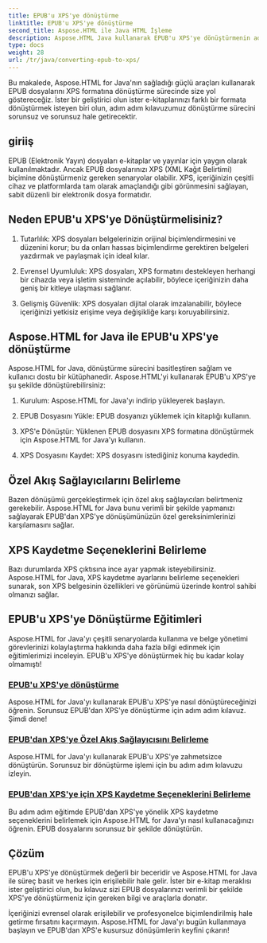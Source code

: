 ```yaml
---
title: EPUB'u XPS'ye dönüştürme
linktitle: EPUB'u XPS'ye dönüştürme
second_title: Aspose.HTML ile Java HTML İşleme
description: Aspose.HTML Java kullanarak EPUB'u XPS'ye dönüştürmenin adım adım sürecini keşfedin. Dönüşümler için özel akış sağlayıcılarını ve XPS kaydetme seçeneklerini belirtmeyi öğrenin.
type: docs
weight: 28
url: /tr/java/converting-epub-to-xps/
---
```


Bu makalede, Aspose.HTML for Java'nın sağladığı güçlü araçları kullanarak EPUB dosyalarını XPS formatına dönüştürme sürecinde size yol göstereceğiz. İster bir geliştirici olun ister e-kitaplarınızı farklı bir formata dönüştürmek isteyen biri olun, adım adım kılavuzumuz dönüştürme sürecini sorunsuz ve sorunsuz hale getirecektir.

## giriiş

EPUB (Elektronik Yayın) dosyaları e-kitaplar ve yayınlar için yaygın olarak kullanılmaktadır. Ancak EPUB dosyalarınızı XPS (XML Kağıt Belirtimi) biçimine dönüştürmeniz gereken senaryolar olabilir. XPS, içeriğinizin çeşitli cihaz ve platformlarda tam olarak amaçlandığı gibi görünmesini sağlayan, sabit düzenli bir elektronik dosya formatıdır.

## Neden EPUB'u XPS'ye Dönüştürmelisiniz?

1. Tutarlılık: XPS dosyaları belgelerinizin orijinal biçimlendirmesini ve düzenini korur; bu da onları hassas biçimlendirme gerektiren belgeleri yazdırmak ve paylaşmak için ideal kılar.

2. Evrensel Uyumluluk: XPS dosyaları, XPS formatını destekleyen herhangi bir cihazda veya işletim sisteminde açılabilir, böylece içeriğinizin daha geniş bir kitleye ulaşması sağlanır.

3. Gelişmiş Güvenlik: XPS dosyaları dijital olarak imzalanabilir, böylece içeriğinizi yetkisiz erişime veya değişikliğe karşı koruyabilirsiniz.

## Aspose.HTML for Java ile EPUB'u XPS'ye dönüştürme

Aspose.HTML for Java, dönüştürme sürecini basitleştiren sağlam ve kullanıcı dostu bir kütüphanedir. Aspose.HTML'yi kullanarak EPUB'u XPS'ye şu şekilde dönüştürebilirsiniz:

1. Kurulum: Aspose.HTML for Java'yı indirip yükleyerek başlayın.

2. EPUB Dosyasını Yükle: EPUB dosyanızı yüklemek için kitaplığı kullanın.

3. XPS'e Dönüştür: Yüklenen EPUB dosyasını XPS formatına dönüştürmek için Aspose.HTML for Java'yı kullanın.

4. XPS Dosyasını Kaydet: XPS dosyasını istediğiniz konuma kaydedin.

## Özel Akış Sağlayıcılarını Belirleme

Bazen dönüşümü gerçekleştirmek için özel akış sağlayıcıları belirtmeniz gerekebilir. Aspose.HTML for Java bunu verimli bir şekilde yapmanızı sağlayarak EPUB'dan XPS'ye dönüşümünüzün özel gereksinimlerinizi karşılamasını sağlar.

## XPS Kaydetme Seçeneklerini Belirleme

Bazı durumlarda XPS çıktısına ince ayar yapmak isteyebilirsiniz. Aspose.HTML for Java, XPS kaydetme ayarlarını belirleme seçenekleri sunarak, son XPS belgesinin özellikleri ve görünümü üzerinde kontrol sahibi olmanızı sağlar.

## EPUB'u XPS'ye Dönüştürme Eğitimleri
Aspose.HTML for Java'yı çeşitli senaryolarda kullanma ve belge yönetimi görevlerinizi kolaylaştırma hakkında daha fazla bilgi edinmek için eğitimlerimizi inceleyin. EPUB'u XPS'ye dönüştürmek hiç bu kadar kolay olmamıştı!
### [EPUB'u XPS'ye dönüştürme](./convert-epub-to-xps/)
Aspose.HTML for Java'yı kullanarak EPUB'u XPS'ye nasıl dönüştüreceğinizi öğrenin. Sorunsuz EPUB'dan XPS'ye dönüştürme için adım adım kılavuz. Şimdi dene!
### [EPUB'dan XPS'ye Özel Akış Sağlayıcısını Belirleme](./convert-epub-to-xps-specify-custom-stream-provider/)
Aspose.HTML for Java'yı kullanarak EPUB'u XPS'ye zahmetsizce dönüştürün. Sorunsuz bir dönüştürme işlemi için bu adım adım kılavuzu izleyin.
### [EPUB'dan XPS'ye için XPS Kaydetme Seçeneklerini Belirleme](./convert-epub-to-xps-specify-xps-save-options/)
Bu adım adım eğitimde EPUB'dan XPS'ye yönelik XPS kaydetme seçeneklerini belirlemek için Aspose.HTML for Java'yı nasıl kullanacağınızı öğrenin. EPUB dosyalarını sorunsuz bir şekilde dönüştürün.

## Çözüm

EPUB'u XPS'ye dönüştürmek değerli bir beceridir ve Aspose.HTML for Java ile süreç basit ve herkes için erişilebilir hale gelir. İster bir e-kitap meraklısı ister geliştirici olun, bu kılavuz sizi EPUB dosyalarınızı verimli bir şekilde XPS'ye dönüştürmeniz için gereken bilgi ve araçlarla donatır.

İçeriğinizi evrensel olarak erişilebilir ve profesyonelce biçimlendirilmiş hale getirme fırsatını kaçırmayın. Aspose.HTML for Java'yı bugün kullanmaya başlayın ve EPUB'dan XPS'e kusursuz dönüşümlerin keyfini çıkarın!